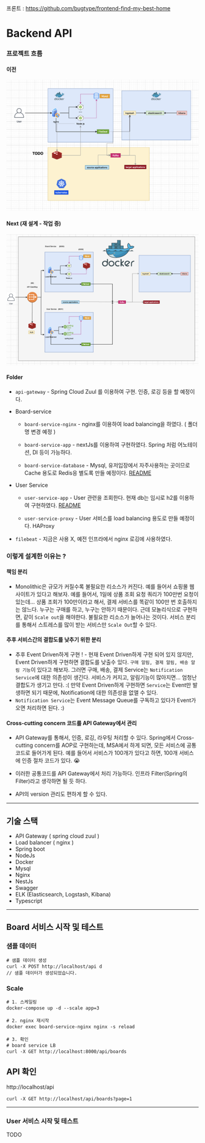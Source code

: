 
프론트 : https://github.com/bugtype/frontend-find-my-best-home

# Backend API

### 프로젝트 흐름

#### 이전

![](docs/backend-flow.png)


#### Next (재 설계 - 작업 중)
![](docs/backend-flow-next.png)


#### Folder 

- `api-gateway` - Spring Cloud Zuul 를 이용하여 구현. 인증, 로깅 등을 할 예정이다.

- Board-service
  
  - `board-service-nginx` - nginx를 이용하여 load balancing을 하였다. ( 폴더 명 변경 예정 ) 
  
  - `board-service-app` - nextJs를 이용하여 구현하였다. Spring 처럼 어노테이션, DI 등이 가능하다.

  - `board-service-database` - Mysql, 유저입장에서 자주사용하는 곳이므로 Cache 용도로 Redis응 별도록 만들 예정이다. [README](board-service-database/README.md)
  
- User Service

  - `user-service-app` - User 관련을 조회한다. 현재 db는 임시로 h2를 이용하여 구현하였다. [README](user-service-app/README.md)

  - `user-service-proxy` - User 서비스를 load balancing 용도로 만들 예정이다. HAProxy

- `filebeat` - 지금은 사용 X, 예전 인프라에서 nginx 로깅에 사용하였다.
 

### 이렇게 설계한 이유는 ?

#### 책임 분리

- Monolithic은 규모가 커질수록 불필요한 리소스가 커진다. 예를 들어서 쇼핑몰 웹 사이트가 있다고 해보자. 예를 들어서, 1일에 상품 조회 요청 쿼리가 100만번 요청이 있는데... 상품 조회가 100만이라고 해서, 결제 서비스를 똑같이 100만 번 호출하지는 않느다. 누구는 구매를 하고, 누구는 안하기 때문이다. 근데 모놀리식으로 구현하면, 같이 `Scale out`을 해야한다. 불필요한 리소스가 늘어나는 것이다. 서비스 분리를 통해서 스트레스를 많이 받는 서비스만 `Scale Out`할 수 있다.

#### 추후 서비스간의 결합도를 낮추기 위한 분리

- 추후 Event Driven하게 구현 ! - 현재 Event Driven하게 구현 되어 있지 않지만, Event Driven하게 구현하면 결합도를 낮출수 있다. `구매 알림, 결제 알림, 배송 알림 기능`이 있다고 해보자. 그러면 구매, 배송, 결제 Service는 `Notification Service`에 대한 의존성이 생긴다. 서비스가 커지고, 알림기능이 많아지면... 엄청난 결합도가 생기고 만다. :( 만약 Event Driven하게 구현하면 `Service`는 Event만 발생하면 되기 때문에, Notification에 대한 의존성을 없앨 수 있다.
-  `Notification Service`는 Event Message Queue를 구독하고 있다가 Event가 오면 처리하면 된다. :) 

#### Cross-cutting concern 코드를 API Gateway에서 관리

- API Gateway를 통해서, 인증, 로깅, 라우팅 처리할 수 있다. Spring에서 Cross-cutting concern를 AOP로 구현하는데, MSA에서 하게 되면, 모든 서비스에 공통코드로 들어가게 된다. 예를 들어서 서비스가 100개가 있다고 하면, 100개 서비스에 인증 절차 코드가 있다. 😭 
-  이러한 공통코드를 API Gateway에서 처리 가능하다. 인프라 Filter(Spring의 Filter)라고 생각하면 될 듯 하다.

- API의 version 관리도 편하게 할 수 있다.



---

## 기술 스택

- API Gateway ( spring cloud zuul )
- Load balancer ( nginx )
- Spring boot
- NodeJs
- Docker
- Mysql
- Nginx
- NestJs
- Swagger
- ELK (Elasticsearch, Logstash, Kibana)
- Typescript


---

## Board 서비스 시작 및 테스트

### 샘플 데이터

```
# 샘플 데이터 생성
curl -X POST http://localhost/api d
// 샘플 데이터가 생성되었습니다.
```

### Scale

```
# 1. 스케일링
docker-compose up -d --scale app=3

# 2. nginx 재시작
docker exec board-service-nginx nginx -s reload

# 3. 확인
# board service LB
curl -X GET http://localhost:8000/api/boards
```

## API 확인

http://localhost/api

```
curl -X GET http://localhost/api/boards?page=1
```

---

### User 서비스 시작 및 테스트

TODO

<!-- ~~## ELK 연동

### STEP 1

https://github.com/deviantony/docker-elk 를 통해서 ELK를 구축한다.

- Elasticsearch 
- Logstash 
- Kibana

### STEP 2

- logstash에다가 filebeat 셋팅을 한다.( logstash.conf )
- **Expose 포트** 확인

```
input {
	tcp {
		port => 5000
	}
	beats {
    	port => 5044
  	}
}

``` -->
